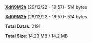 [**Xdfi9M2h**](/data/Xdfi9M2h.txt) (29/12/22 - 19:57)- 514 bytes

[**Xdfi9M2h**](/data/Xdfi9M2h.txt) (29/12/22 - 19:57)- 514 bytes

**Total Datas**: 2191

**Total Size**: 14.23 MB / 14.2 MB